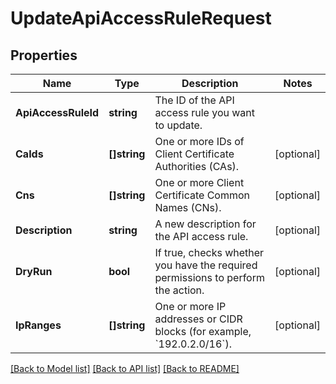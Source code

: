 # UpdateApiAccessRuleRequest

## Properties

Name | Type | Description | Notes
------------ | ------------- | ------------- | -------------
**ApiAccessRuleId** | **string** | The ID of the API access rule you want to update. | 
**CaIds** | **[]string** | One or more IDs of Client Certificate Authorities (CAs). | [optional] 
**Cns** | **[]string** | One or more Client Certificate Common Names (CNs). | [optional] 
**Description** | **string** | A new description for the API access rule. | [optional] 
**DryRun** | **bool** | If true, checks whether you have the required permissions to perform the action. | [optional] 
**IpRanges** | **[]string** | One or more IP addresses or CIDR blocks (for example, &#x60;192.0.2.0/16&#x60;). | [optional] 

[[Back to Model list]](../README.md#documentation-for-models) [[Back to API list]](../README.md#documentation-for-api-endpoints) [[Back to README]](../README.md)


